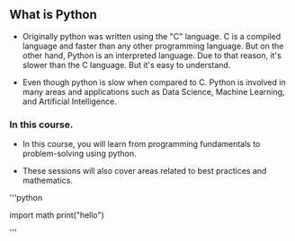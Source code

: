 ## What is Python

 - Originally python was written using the  "C" language. C is a compiled language and faster than any other programming language. But on the other hand, Python is an interpreted language. Due to that reason, it's slower than the C language. But it's easy to understand.

 - Even though python is slow when compared to C. Python is involved in many areas and applications such as Data Science, Machine Learning, and Artificial Intelligence.


### In this course.

 - In this course, you will learn from programming fundamentals to problem-solving using python. 

 - These sessions will also cover areas related to best practices and mathematics.


 '''python

import math
print("hello")

 '''